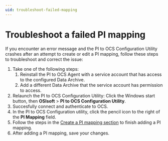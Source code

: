 ```yaml
---
uid: troubleshoot-failed-mapping
---
```


# Troubleshoot a failed PI mapping

If you encounter an error message and the PI to OCS Configuration Utility crashes after an attempt to create or edit a PI mapping, follow these steps to troubleshoot and correct the issue:

1. Take one of the following steps:
    1. Reinstall the PI to OCS Agent with a service account that has access to the configured Data Archive.
    1. Add a different Data Archive that the service account has permission to access.
1. Relaunch the PI to OCS Configuration Utility: Click the Windows start button, then **OSIsoft** > **PI to OCS Configuration Utility**.
1. Succesfully connect and authenticate to OCS.
1. In the PI to OCS Configuration utility, click the pencil icon to the right of the **PI Mapping** field.
1. Follow the steps in the [Create a PI mapping section](#pi-to-ocs-utility) to finish adding a PI mapping.
1. After adding a PI mapping, save your changes. 
